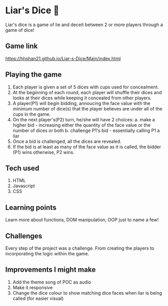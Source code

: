 # Liar's Dice 🎲

Liar's dice is a game of lie and deceit between 2 or more players through a game of dice!

## Game link

https://hhshan21.github.io/Liar-s-Dice/Main/index.html

## Playing the game

1. Each player is given a set of 5 dices with cups used for concealment.
2. At the beginning of each round, each player will shuffle their dices and looks at their dices while keeping it concealed from other players.
3. A player(P1) will begin bidding, annoucing the face value with the minimum number of dice(s) that the player believes are under all of the cups in the game.
4. On the next player's(P2) turn, he/she will have 2 choices:
   a. make a higher bid - increasing either the quantity of the face value or the number of dices or both
   b. challenge P1's bid - essentially calling P1 a liar
5. Once a bid is challenged, all the dices are revealed.
6. If the bid is at least as many of the face value as it is called, the bidder (P1) wins otherwise, P2 wins.

## Tech used

1. HTML
2. Javascript
3. CSS

## Learning points

Learn more about functions, DOM manipulation, OOP just to name a few!

## Challenges

Every step of the project was a challenge. From creating the players to incorporating the logic within the game.

## Improvements I might make

1. Add the theme song of POC as audio
2. Make it responsive
3. Change the dice colour to show matching dice faces when liar is being called (for easier visual)
